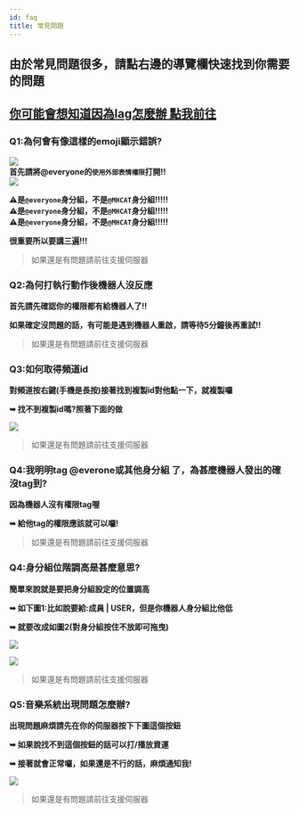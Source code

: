 ```yaml
---
id: faq
title: 常見問題
---
```


## 由於常見問題很多，請點右邊的導覽欄快速找到你需要的問題

## **[你可能會想知道因為lag怎麼辦 點我前往](https://mhcat.xyz/docs/music_lag)**

### Q1:為何會有像這樣的emoji顯示錯誤?
![](https://cdn.discordapp.com/attachments/991337796960784424/999341178703052800/unknown.png)<br/>
**首先請將@everyone的`使用外部表情權限`打開!!**<br/>
![](https://cdn.discordapp.com/attachments/991337796960784424/999341479292063764/unknown.png)<br/>

**⚠是`@everyone`身分組，不是`@MHCAT`身分組!!!!!**<br/>
**⚠是`@everyone`身分組，不是`@MHCAT`身分組!!!!!**<br/>
**⚠是`@everyone`身分組，不是`@MHCAT`身分組!!!!!**<br/>

**很重要所以要講三遍!!!**<br/>

> 如果還是有問題請前往支援伺服器

### Q2:為何打執行動作後機器人沒反應
**首先請先確認你的權限都有給機器人了!!**

**如果確定沒問題的話，有可能是遇到機器人重啟，請等待5分鐘後再重試!!**

> 如果還是有問題請前往支援伺服器

### Q3:如何取得頻道id
**對頻道按右鍵(手機是長按)接著找到複製id對他點一下，就複製囉**

**➥  找不到複製id嗎?照著下面的做**

![](https://media.discordapp.net/attachments/983054761500745768/983356161669611580/Webp.net-gifmaker.gif?width=1246&height=701)

> 如果還是有問題請前往支援伺服器

### Q4:我明明tag @everone或其他身分組 了，為甚麼機器人發出的確沒tag到?

**因為機器人沒有權限tag喔**

**➥  給他tag的權限應該就可以囉!**

> 如果還是有問題請前往支援伺服器

### Q4:身分組位階調高是甚麼意思?

**簡單來說就是要把身分組設定的位置調高**

**➥  如下圖1:比如說要給:成員 | USER，但是你機器人身分組比他低**

**➥  就要改成如圖2(對身分組按住不放即可拖曳)**

![](https://media.discordapp.net/attachments/977960436685217832/991333461723988018/unknown.png)

![](https://media.discordapp.net/attachments/977960436685217832/991333343553667194/unknown.png)

> 如果還是有問題請前往支援伺服器

### Q5:音樂系統出現問題怎麼辦?

**出現問題麻煩請先在你的伺服器按下下圖這個按鈕**

**➥  如果說找不到這個按鈕的話可以打/播放資運**

**➥  接著就會正常囉，如果還是不行的話，麻煩通知我!**

![](https://media.discordapp.net/attachments/983054761500745768/986609875100512336/2022-06-15_203351.png)

> 如果還是有問題請前往支援伺服器

